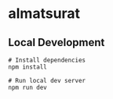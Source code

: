 # almatsurat

## Local Development

```
# Install dependencies
npm install

# Run local dev server
npm run dev
```